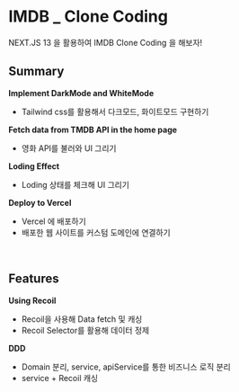 # IMDB \_ Clone Coding

NEXT.JS 13 을 활용하여 IMDB Clone Coding 을 해보자!

<!-- [Demo Blog](https://morethan-log.vercel.app) | [Demo Resume](https://morethan-log.vercel.app/resume) -->

## Summary

**Implement DarkMode and WhiteMode**

- Tailwind css를 활용해서 다크모드, 화이트모드 구현하기

**Fetch data from TMDB API in the home page**

- 영화 API를 불러와 UI 그리기

**Loding Effect**

- Loding 상태를 체크해 UI 그리기

**Deploy to Vercel**

- Vercel 에 배포하기
- 배포한 웹 사이트를 커스텀 도메인에 연결하기

<br />

## Features

**Using Recoil**

- Recoil을 사용해 Data fetch 및 캐싱
- Recoil Selector를 활용해 데이터 정제

**DDD**

- Domain 분리, service, apiService를 통한 비즈니스 로직 분리
- service + Recoil 캐싱
